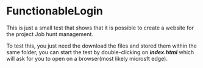 # FunctionableLogin
This is just a small test that shows that it is possible to create a website for the project Job hunt management.

To test this, you just need the download the files and stored them within the same folder, you can start the test by double-clicking on *__index.html__* which will ask for you to open on a browser(most likely microsft edge).
